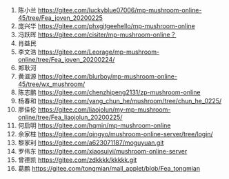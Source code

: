 1.  陈小兰  https://gitee.com/luckyblue07006/mp-mushroom-online-45/tree/Fea_joven_20200225
2. 庞兴华 https://gitee.com/phxgitgeehello/mp-mushroom-online
3. 冯跃晖 https://gitee.com/cisiter/mp-mushroom-online？
4. 肖益民
5. 李文浩 https://gitee.com/Leorage/mp-mushroom-online/tree/Fea_joven_20200224/
6. 郑耿河
7. 黄滋源 https://gitee.com/blurboy/mp-mushroom-online-45/tree/wx_mushroom/
8. 陈志鹏 https://gitee.com/chenzhipeng2131/zp-mushroom-online
9. 杨春和 https://gitee.com/yang_chun_he/mushroom/tree/chun_he_0225/
10. 廖佳伦 https://gitee.com/liaojolun/my-mp-mushroom-online/tree/Fea_liaojolun_20200225/
11. 何启明 https://gitee.com/hqmin/mp-mushroom-online
12.  余家柱 https://gitee.com/qingyo/mushroom-online-server/tree/login/
13.  黎家利  https://gitee.com/a623071187/moguyuan.git
14.  罗伟东  https://gitee.com/xiaosuiyi/mushroom-online-server
15.  曾德凯  https://gitee.com/zdkkkk/kkkkk.git 
16.  葛鹏 https://gitee.com/tongmian/mall_applet/blob/Fea_tongmian

 

